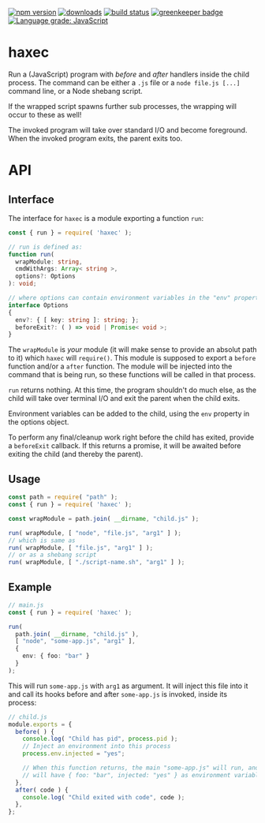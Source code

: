[![npm version][npm-image]][npm-url]
[![downloads][downloads-image]][npm-url]
[![build status][travis-image]][travis-url]
[![greenkeeper badge][greenkeeper-image]][greenkeeper-url]
[![Language grade: JavaScript][lgtm-image]][lgtm-url]


# haxec

Run a (JavaScript) program with *before* and *after* handlers inside the child process. The command can be either a `.js` file or a `node file.js [...]` command line, or a Node shebang script.

If the wrapped script spawns further sub processes, the wrapping will occur to these as well!

The invoked program will take over standard I/O and become foreground. When the invoked program exits, the parent exits too.


# API

## Interface

The interface for `haxec` is a module exporting a function `run`:

```ts
const { run } = require( 'haxec' );

// run is defined as:
function run(
  wrapModule: string,
  cmdWithArgs: Array< string >,
  options?: Options
): void;

// where options can contain environment variables in the "env" property:
interface Options
{
  env?: { [ key: string ]: string; };
  beforeExit?: ( ) => void | Promise< void >;
}
```

The `wrapModule` is *your* module (it will make sense to provide an absolut path to it) which `haxec` will `require()`. This module is supposed to export a `before` function and/or a `after` function. The module will be injected into the command that is being run, so these functions will be called in that process.

`run` returns nothing. At this time, the program shouldn't do much else, as the child will take over terminal I/O and exit the parent when the child exits.

Environment variables can be added to the child, using the `env` property in the options object.

To perform any final/cleanup work right before the child has exited, provide a `beforeExit` callback. If this returns a promise, it will be awaited before exiting the child (and thereby the parent).


## Usage

```ts
const path = require( "path" );
const { run } = require( 'haxec' );

const wrapModule = path.join( __dirname, "child.js" );

run( wrapModule, [ "node", "file.js", "arg1" ] );
// which is same as
run( wrapModule, [ "file.js", "arg1" ] );
// or as a shebang script
run( wrapModule, [ "./script-name.sh", "arg1" ] );
```


## Example

```ts
// main.js
const { run } = require( 'haxec' );

run(
  path.join( __dirname, "child.js" ),
  [ "node", "some-app.js", "arg1" ],
  {
    env: { foo: "bar" }
  }
);
```

This will run `some-app.js` with `arg1` as argument. It will inject this file into it and call its hooks before and after `some-app.js` is invoked, inside its process:

```ts
// child.js
module.exports = {
  before( ) {
    console.log( "Child has pid", process.pid );
    // Inject an environment into this process
    process.env.injected = "yes";

    // When this function returns, the main "some-app.js" will run, and it
    // will have { foo: "bar", injected: "yes" } as environment variables.
  },
  after( code ) {
    console.log( "Child exited with code", code );
  },
};
```


[npm-image]: https://img.shields.io/npm/v/haxec.svg
[npm-url]: https://npmjs.org/package/haxec
[downloads-image]: https://img.shields.io/npm/dm/haxec.svg
[travis-image]: https://img.shields.io/travis/grantila/haxec/master.svg
[travis-url]: https://travis-ci.org/grantila/haxec
[greenkeeper-image]: https://badges.greenkeeper.io/grantila/haxec.svg
[greenkeeper-url]: https://greenkeeper.io/
[lgtm-image]: https://img.shields.io/lgtm/grade/javascript/g/grantila/haxec.svg?logo=lgtm&logoWidth=18
[lgtm-url]: https://lgtm.com/projects/g/grantila/haxec/context:javascript
